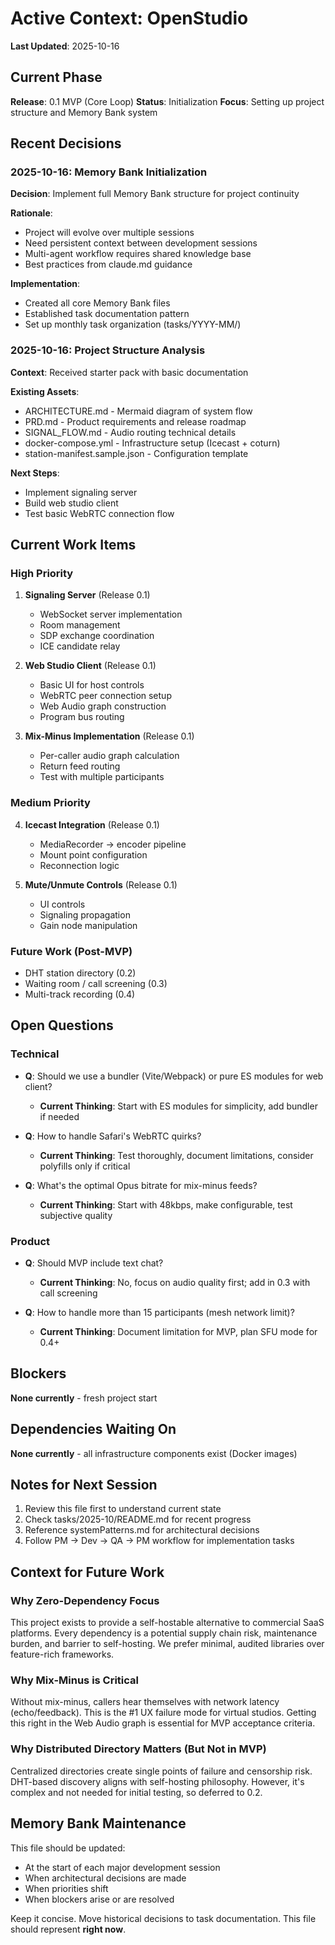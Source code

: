 # Active Context: OpenStudio

**Last Updated**: 2025-10-16

## Current Phase

**Release**: 0.1 MVP (Core Loop)
**Status**: Initialization
**Focus**: Setting up project structure and Memory Bank system

## Recent Decisions

### 2025-10-16: Memory Bank Initialization

**Decision**: Implement full Memory Bank structure for project continuity

**Rationale**:
- Project will evolve over multiple sessions
- Need persistent context between development sessions
- Multi-agent workflow requires shared knowledge base
- Best practices from claude.md guidance

**Implementation**:
- Created all core Memory Bank files
- Established task documentation pattern
- Set up monthly task organization (tasks/YYYY-MM/)

### 2025-10-16: Project Structure Analysis

**Context**: Received starter pack with basic documentation

**Existing Assets**:
- ARCHITECTURE.md - Mermaid diagram of system flow
- PRD.md - Product requirements and release roadmap
- SIGNAL_FLOW.md - Audio routing technical details
- docker-compose.yml - Infrastructure setup (Icecast + coturn)
- station-manifest.sample.json - Configuration template

**Next Steps**:
- Implement signaling server
- Build web studio client
- Test basic WebRTC connection flow

## Current Work Items

### High Priority

1. **Signaling Server** (Release 0.1)
   - WebSocket server implementation
   - Room management
   - SDP exchange coordination
   - ICE candidate relay

2. **Web Studio Client** (Release 0.1)
   - Basic UI for host controls
   - WebRTC peer connection setup
   - Web Audio graph construction
   - Program bus routing

3. **Mix-Minus Implementation** (Release 0.1)
   - Per-caller audio graph calculation
   - Return feed routing
   - Test with multiple participants

### Medium Priority

4. **Icecast Integration** (Release 0.1)
   - MediaRecorder → encoder pipeline
   - Mount point configuration
   - Reconnection logic

5. **Mute/Unmute Controls** (Release 0.1)
   - UI controls
   - Signaling propagation
   - Gain node manipulation

### Future Work (Post-MVP)

- DHT station directory (0.2)
- Waiting room / call screening (0.3)
- Multi-track recording (0.4)

## Open Questions

### Technical

- **Q**: Should we use a bundler (Vite/Webpack) or pure ES modules for web client?
  - **Current Thinking**: Start with ES modules for simplicity, add bundler if needed

- **Q**: How to handle Safari's WebRTC quirks?
  - **Current Thinking**: Test thoroughly, document limitations, consider polyfills only if critical

- **Q**: What's the optimal Opus bitrate for mix-minus feeds?
  - **Current Thinking**: Start with 48kbps, make configurable, test subjective quality

### Product

- **Q**: Should MVP include text chat?
  - **Current Thinking**: No, focus on audio quality first; add in 0.3 with call screening

- **Q**: How to handle more than 15 participants (mesh network limit)?
  - **Current Thinking**: Document limitation for MVP, plan SFU mode for 0.4+

## Blockers

**None currently** - fresh project start

## Dependencies Waiting On

**None currently** - all infrastructure components exist (Docker images)

## Notes for Next Session

1. Review this file first to understand current state
2. Check tasks/2025-10/README.md for recent progress
3. Reference systemPatterns.md for architectural decisions
4. Follow PM → Dev → QA → PM workflow for implementation tasks

## Context for Future Work

### Why Zero-Dependency Focus

This project exists to provide a self-hostable alternative to commercial SaaS platforms. Every dependency is a potential supply chain risk, maintenance burden, and barrier to self-hosting. We prefer minimal, audited libraries over feature-rich frameworks.

### Why Mix-Minus is Critical

Without mix-minus, callers hear themselves with network latency (echo/feedback). This is the #1 UX failure mode for virtual studios. Getting this right in the Web Audio graph is essential for MVP acceptance criteria.

### Why Distributed Directory Matters (But Not in MVP)

Centralized directories create single points of failure and censorship risk. DHT-based discovery aligns with self-hosting philosophy. However, it's complex and not needed for initial testing, so deferred to 0.2.

## Memory Bank Maintenance

This file should be updated:
- At the start of each major development session
- When architectural decisions are made
- When priorities shift
- When blockers arise or are resolved

Keep it concise. Move historical decisions to task documentation. This file should represent **right now**.
